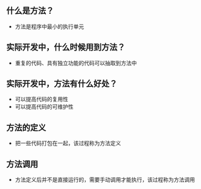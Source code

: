 ## 什么是方法？
* 方法是程序中最小的执行单元

## 实际开发中，什么时候用到方法？
* 重复的代码、具有独立功能的代码可以抽取到方法中

## 实际开发中，方法有什么好处？
* 可以提高代码的复用性
* 可以提高代码的可维护性

## 方法的定义
* 把一些代码打包在一起，该过程称为方法定义

## 方法调用
* 方法定义后并不是直接运行的，需要手动调用才能执行，该过程称为方法调用